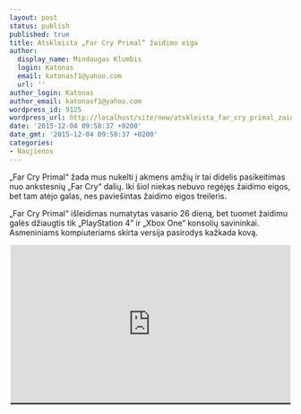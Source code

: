 ```yaml
---
layout: post
status: publish
published: true
title: Atskleista „Far Cry Primal“ žaidimo eiga
author:
  display_name: Mindaugas Klumbis
  login: Katonas
  email: katonasf1@yahoo.com
  url: ''
author_login: Katonas
author_email: katonasf1@yahoo.com
wordpress_id: 9125
wordpress_url: http://localhost/site/new/atskleista_far_cry_primal_zaidimo_eiga/
date: '2015-12-04 09:58:37 +0200'
date_gmt: '2015-12-04 09:58:37 +0200'
categories:
- Naujienos
---
```

<p>
	&bdquo;Far Cry Primal&ldquo; žada mus nukelti į akmens amžių ir tai didelis pasikeitimas nuo ankstesnių &bdquo;Far Cry&ldquo; dalių. Iki &scaron;iol niekas nebuvo regėjęs žaidimo eigos, bet tam atėjo galas, nes pavie&scaron;intas žaidimo eigos treileris.</p>
<p>
	&bdquo;Far Cry Primal&ldquo; i&scaron;leidimas numatytas vasario 26 dieną, bet tuomet žaidimu galės džiaugtis tik &bdquo;PlayStation 4&ldquo; ir &bdquo;Xbox One&ldquo; konsolių savininkai. Asmeniniams kompiuteriams skirta versija pasirodys kažkada kovą.</p>
<p style="text-align: center;">
	<span style="color: rgb(187, 187, 187); font-family: Roboto, Arial, Helvetica, sans-serif; font-size: 11px; line-height: 25px; white-space: nowrap; background-color: rgba(28, 28, 28, 0.8);"><iframe allowfullscreen="" frameborder="0" height="281" src="https://www.youtube.com/embed/GuHnbtNCuNE" width="500"></iframe></span></p>

